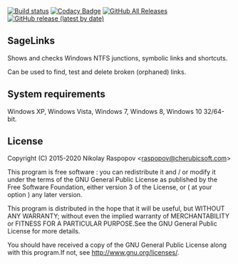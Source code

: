 [![Build status](https://ci.appveyor.com/api/projects/status/xetag3g94r0rqk7m?svg=true)](https://ci.appveyor.com/project/raspopov/sagelinks)
[![Codacy Badge](https://app.codacy.com/project/badge/Grade/ab525a50b4604c9eb262df5376208773)](https://www.codacy.com/manual/raspopov/SageLinks?utm_source=github.com&amp;utm_medium=referral&amp;utm_content=raspopov/SageLinks&amp;utm_campaign=Badge_Grade)
[![GitHub All Releases](https://img.shields.io/github/downloads/raspopov/SageLinks/total)](https://github.com/raspopov/SageLinks/releases)
[![GitHub release (latest by date)](https://img.shields.io/github/v/release/raspopov/SageLinks)](https://github.com/raspopov/SageLinks/releases)

SageLinks
---------------------

Shows and checks Windows NTFS junctions, symbolic links and shortcuts.

Can be used to find, test and delete broken (orphaned) links.

 System requirements
---------------------

Windows XP, Windows Vista, Windows 7, Windows 8, Windows 10 32/64-bit.

 License
------------

Copyright (C) 2015-2020 Nikolay Raspopov <<raspopov@cherubicsoft.com>>
    
This program is free software : you can redistribute it and / or modify
it under the terms of the GNU General Public License as published by
the Free Software Foundation, either version 3 of the License, or
( at your option ) any later version.
    
This program is distributed in the hope that it will be useful,
but WITHOUT ANY WARRANTY; without even the implied warranty of
MERCHANTABILITY or FITNESS FOR A PARTICULAR PURPOSE.See the
GNU General Public License for more details.
    
You should have received a copy of the GNU General Public License
along with this program.If not, see <http://www.gnu.org/licenses/>.
